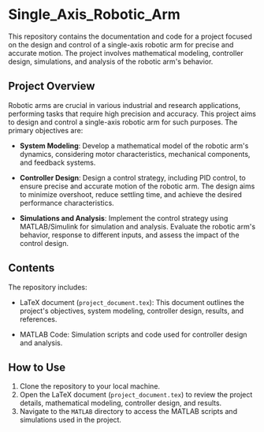 # Single_Axis_Robotic_Arm 

This repository contains the documentation and code for a project focused on the design and control of a single-axis robotic arm for precise and accurate motion. The project involves mathematical modeling, controller design, simulations, and analysis of the robotic arm's behavior.

## Project Overview

Robotic arms are crucial in various industrial and research applications, performing tasks that require high precision and accuracy. This project aims to design and control a single-axis robotic arm for such purposes. The primary objectives are:

- **System Modeling**: Develop a mathematical model of the robotic arm's dynamics, considering motor characteristics, mechanical components, and feedback systems.

- **Controller Design**: Design a control strategy, including PID control, to ensure precise and accurate motion of the robotic arm. The design aims to minimize overshoot, reduce settling time, and achieve the desired performance characteristics.

- **Simulations and Analysis**: Implement the control strategy using MATLAB/Simulink for simulation and analysis. Evaluate the robotic arm's behavior, response to different inputs, and assess the impact of the control design.

## Contents

The repository includes:

- LaTeX document (`project_document.tex`): This document outlines the project's objectives, system modeling, controller design, results, and references.

- MATLAB Code: Simulation scripts and code used for controller design and analysis.

## How to Use

1. Clone the repository to your local machine.
2. Open the LaTeX document (`project_document.tex`) to review the project details, mathematical modeling, controller design, and results.
3. Navigate to the `MATLAB` directory to access the MATLAB scripts and simulations used in the project.

